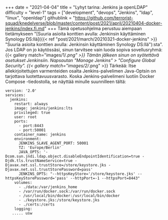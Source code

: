 +++
date = "2021-04-04"
title = "Lyhyt tarina: Jenkins ja openLDAP"
difficulty = "level-1"
tags = ["development", "devops", "Jenkins", "ldap", "linux", "openldap"]
githublink = "https://github.com/terrorist-squad/knedelverse/blob/master/content/post/2021/april/20210404-docker-jenkins/index.fi.md"
+++
Tämä opetusohjelma perustuu aiempaan tietämykseen "[Suuria asioita konttien avulla: Jenkinsin käyttäminen Synology DS:llä]({{< ref "post/2021/march/20210321-docker-jenkins" >}} "Suuria asioita konttien avulla: Jenkinsin käyttäminen Synology DS:llä"):sta". Jos LDAP on jo käytössäsi, sinun tarvitsee vain luoda sopiva sovellusryhmä:
{{< gallery match="images/1/*.png" >}}
Tämän jälkeen sinun on syötettävä asetukset Jenkinsiin. Napsautan "Manage Jenkins" > "Configure Global Security".
{{< gallery match="images/2/*.png" >}}
Tärkeää: Itse allekirjoitettujen varmenteiden osalta Jenkins-palvelimen Java-Optsin on tarjottava luotettavuusvarasto. Koska Jenkins-palvelimeni luotiin Docker Compose -tiedostolla, se näyttää minulle suunnilleen tältä:
```
version: '2.0'
services:
  jenkins:
    restart: always
    image: jenkins/jenkins:lts
    privileged: true
    user: root
    ports:
      - port:8443
      - port:50001
    container_name: jenkins
    environment:
      JENKINS_SLAVE_AGENT_PORT: 50001
      TZ: 'Europe/Berlin'
      JAVA_OPTS: '-Dcom.sun.jndi.ldap.object.disableEndpointIdentification=true -Djdk.tls.trustNameService=true -Djavax.net.ssl.trustStore=/store/keystore.jks -Djavax.net.ssl.trustStorePassword=pass'
      JENKINS_OPTS: "--httpsKeyStore='/store/keystore.jks' --httpsKeyStorePassword='pass' --httpPort=-1 --httpsPort=8443"
    volumes:
      - ./data:/var/jenkins_home
      - /var/run/docker.sock:/var/run/docker.sock
      - /usr/local/bin/docker:/usr/local/bin/docker
      - ./keystore.jks:/store/keystore.jks
      - ./certs:/certs
    logging:
   ..... usw

   ```